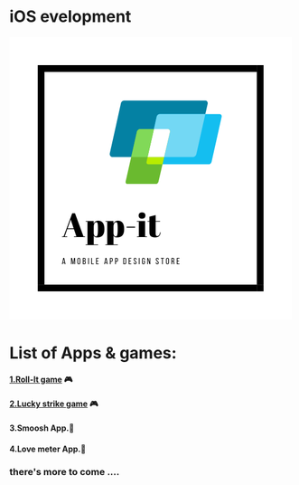 # iOS evelopment

![](/images/app-it.white.png "Appit logo")

# List of Apps & games:
#### [1.Roll-It game](https://github.com/geekMe1982/iOS_development/tree/master/rolll_it) :video_game:
#### [2.Lucky strike game](https://github.com/geekMe1982/iOS_development/tree/master/lucky_strike) :video_game:
#### 3.Smoosh App.:iphone:
#### 4.Love meter App.:iphone:



### there's more to come ....
